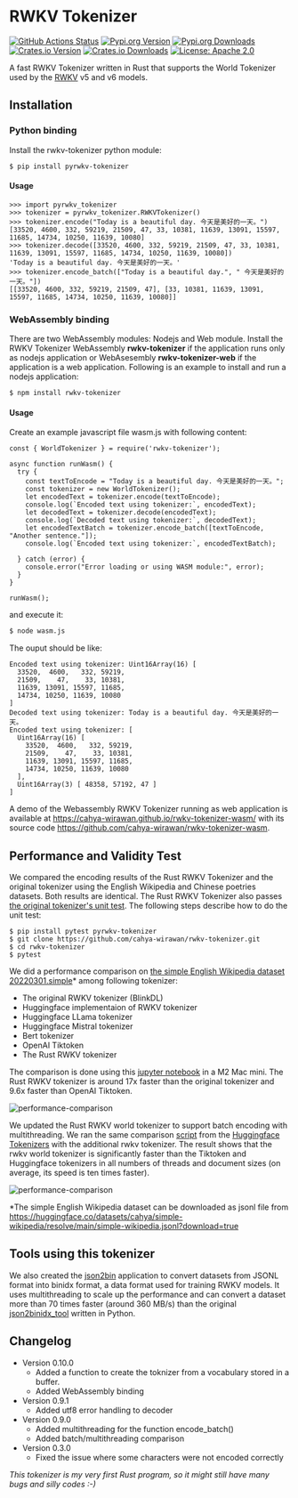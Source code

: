 # RWKV Tokenizer


[![GitHub Actions Status](https://github.com/cahya-wirawan/rwkv-tokenizer/actions/workflows/CI.yml/badge.svg)](https://github.com/cahya-wirawan/rwkv-tokenizer/actions/)
[![Pypi.org Version](https://img.shields.io/pypi/v/pyrwkv-tokenizer.svg)](https://pypi.org/project/pyrwkv-tokenizer/)
[![Pypi.org Downloads](https://img.shields.io/pypi/dd/pyrwkv-tokenizer)](https://pypi.org/project/pyrwkv-tokenizer/)
[![Crates.io Version](https://img.shields.io/crates/v/rwkv-tokenizer.svg)](https://crates.io/crates/rwkv-tokenizer)
[![Crates.io Downloads](https://img.shields.io/crates/d/rwkv-tokenizer.svg)](https://crates.io/crates/rwkv-tokenizer)
[![License: Apache 2.0](https://img.shields.io/badge/license-Apache_2.0-blue.svg)](https://github.com/cahya-wirawan/rwkv-tokenizer/blob/main/LICENSE.txt)


A fast RWKV Tokenizer written in Rust that supports the World Tokenizer used by the 
[RWKV](https://github.com/BlinkDL/RWKV-LM) v5 and v6 models.

## Installation

### Python binding

Install the rwkv-tokenizer python module:
```
$ pip install pyrwkv-tokenizer
```
#### Usage
```
>>> import pyrwkv_tokenizer
>>> tokenizer = pyrwkv_tokenizer.RWKVTokenizer()
>>> tokenizer.encode("Today is a beautiful day. 今天是美好的一天。")
[33520, 4600, 332, 59219, 21509, 47, 33, 10381, 11639, 13091, 15597, 11685, 14734, 10250, 11639, 10080]
>>> tokenizer.decode([33520, 4600, 332, 59219, 21509, 47, 33, 10381, 11639, 13091, 15597, 11685, 14734, 10250, 11639, 10080])
'Today is a beautiful day. 今天是美好的一天。'
>>> tokenizer.encode_batch(["Today is a beautiful day.", " 今天是美好的一天。"])
[[33520, 4600, 332, 59219, 21509, 47], [33, 10381, 11639, 13091, 15597, 11685, 14734, 10250, 11639, 10080]]
```

### WebAssembly binding

There are two WebAssembly modules: Nodejs and Web module.
Install the RWKV Tokenizer WebAssembly **rwkv-tokenizer** if the application runs only as nodejs application or WebAsesembly **rwkv-tokenizer-web** if the application is a web application. Following is an example to install and run a nodejs application:

```
$ npm install rwkv-tokenizer
```

#### Usage

Create an example javascript file wasm.js with following content:
```
const { WorldTokenizer } = require('rwkv-tokenizer');

async function runWasm() {
  try {
    const textToEncode = "Today is a beautiful day. 今天是美好的一天。";
    const tokenizer = new WorldTokenizer();
    let encodedText = tokenizer.encode(textToEncode);
    console.log(`Encoded text using tokenizer:`, encodedText);
    let decodedText = tokenizer.decode(encodedText);
    console.log(`Decoded text using tokenizer:`, decodedText);
    let encodedTextBatch = tokenizer.encode_batch([textToEncode, "Another sentence."]);
    console.log(`Encoded text using tokenizer:`, encodedTextBatch);

  } catch (error) {
    console.error("Error loading or using WASM module:", error);
  }
}

runWasm();
```

and execute it:
``` bash
$ node wasm.js
```
The ouput should be like:
```
Encoded text using tokenizer: Uint16Array(16) [
  33520,  4600,   332, 59219,
  21509,    47,    33, 10381,
  11639, 13091, 15597, 11685,
  14734, 10250, 11639, 10080
]
Decoded text using tokenizer: Today is a beautiful day. 今天是美好的一天。
Encoded text using tokenizer: [
  Uint16Array(16) [
    33520,  4600,   332, 59219,
    21509,    47,    33, 10381,
    11639, 13091, 15597, 11685,
    14734, 10250, 11639, 10080
  ],
  Uint16Array(3) [ 48358, 57192, 47 ]
]

```

A demo of the Webassembly RWKV Tokenizer running as web application is available at https://cahya-wirawan.github.io/rwkv-tokenizer-wasm/ with its source code https://github.com/cahya-wirawan/rwkv-tokenizer-wasm.

## Performance and Validity Test

We compared the encoding results of the Rust RWKV Tokenizer and the original tokenizer using
the English Wikipedia and Chinese poetries datasets. Both results are identical. The Rust RWKV Tokenizer also 
passes [the original tokenizer's unit test](https://github.com/BlinkDL/ChatRWKV/blob/main/tokenizer/rwkv_tokenizer.py). 
The following steps describe how to do the unit test:
```
$ pip install pytest pyrwkv-tokenizer
$ git clone https://github.com/cahya-wirawan/rwkv-tokenizer.git
$ cd rwkv-tokenizer
$ pytest
```

We did a performance comparison on [the simple English Wikipedia dataset 20220301.simple](https://huggingface.co/datasets/legacy-datasets/wikipedia)* among following tokenizer:
- The original RWKV tokenizer (BlinkDL)
- Huggingface implementaion of RWKV tokenizer
- Huggingface LLama tokenizer
- Huggingface Mistral tokenizer
- Bert tokenizer
- OpenAI Tiktoken
- The Rust RWKV tokenizer

The comparison is done using this [jupyter notebook](tools/rwkv_tokenizers.ipynb) in a M2 Mac mini. The Rust RWKV 
tokenizer is around 17x faster than the original tokenizer and 9.6x faster than OpenAI Tiktoken.

![performance-comparison](data/performance-comparison.png)

We updated the Rust RWKV world tokenizer to support batch encoding with multithreading. We ran the same comparison
[script](tools/test_tiktoken-huggingface-rwkv.py)  from the [Huggingface Tokenizers](https://github.com/huggingface/tokenizers)
with the additional rwkv tokenizer. The result shows that the rwkv world tokenizer is significantly faster than 
the Tiktoken and Huggingface tokenizers in all numbers of threads and document sizes (on average, its speed is ten times faster).

![performance-comparison](data/performance-comparison-multithreading.png) 

*The simple English Wikipedia dataset can be downloaded as jsonl file from
https://huggingface.co/datasets/cahya/simple-wikipedia/resolve/main/simple-wikipedia.jsonl?download=true

## Tools using this tokenizer

We also created the [json2bin](https://github.com/cahya-wirawan/json2bin) application to convert datasets from JSONL format 
into binidx format, a data format used for training RWKV models. It uses multithreading to scale up the performance and 
can convert a dataset more than 70 times faster (around 360 MB/s) than the original 
[json2binidx_tool](https://github.com/Abel2076/json2binidx_tool) written in Python.

## Changelog
- Version 0.10.0
  - Added a function to create the toknizer from a vocabulary stored in a buffer.
  - Added WebAssembly binding
- Version 0.9.1
  - Added utf8 error handling to decoder
- Version 0.9.0
  - Added multithreading for the function encode_batch()
  - Added batch/multithreading comparison
- Version 0.3.0
  - Fixed the issue where some characters were not encoded correctly

*This tokenizer is my very first Rust program, so it might still have many bugs and silly codes :-)*
